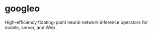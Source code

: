 # googleo
High-efficiency floating-point neural network inference operators for mobile, server, and Web
